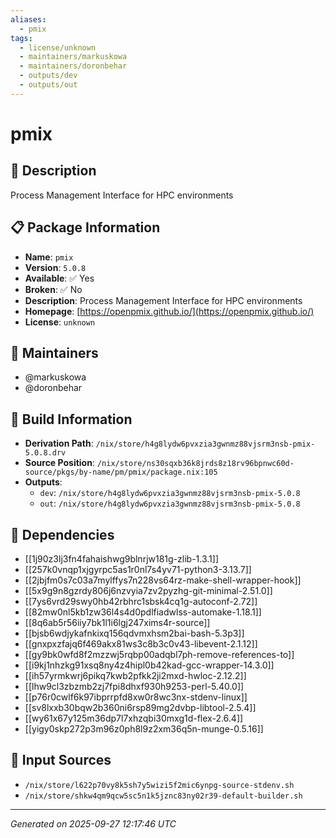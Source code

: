 ```yaml
---
aliases:
  - pmix
tags:
  - license/unknown
  - maintainers/markuskowa
  - maintainers/doronbehar
  - outputs/dev
  - outputs/out
---
```


# pmix

## 📝 Description

Process Management Interface for HPC environments

## 📋 Package Information

- **Name**: `pmix`
- **Version**: `5.0.8`
- **Available**: ✅ Yes
- **Broken**: ✅ No
- **Description**: Process Management Interface for HPC environments
- **Homepage**: [https://openpmix.github.io/](https://openpmix.github.io/)
- **License**: `unknown`
## 👥 Maintainers

- @markuskowa
- @doronbehar


## 🔧 Build Information

- **Derivation Path**: `/nix/store/h4g8lydw6pvxzia3gwnmz88vjsrm3nsb-pmix-5.0.8.drv`
- **Source Position**: `/nix/store/ns30sqxb36k8jrds8z18rv96bpnwc60d-source/pkgs/by-name/pm/pmix/package.nix:105`
- **Outputs**:
  - `dev`:  `/nix/store/h4g8lydw6pvxzia3gwnmz88vjsrm3nsb-pmix-5.0.8`
  - `out`:  `/nix/store/h4g8lydw6pvxzia3gwnmz88vjsrm3nsb-pmix-5.0.8`

## 🔗 Dependencies

- [[1j90z3lj3fn4fahaishwg9blnrjw181g-zlib-1.3.1]]
- [[257k0vnqp1xjgyrpc5as1r0nl7s4yv71-python3-3.13.7]]
- [[2jbjfm0s7c03a7mylffys7n228vs64rz-make-shell-wrapper-hook]]
- [[5x9g9n8gzrdy806j6nzvyia7zv2pyzhg-git-minimal-2.51.0]]
- [[7ys6vrd29swy0hb42rbhrc1sbsk4cq1g-autoconf-2.72]]
- [[82mw0nl5kb1zw36l4s4d0pdlfiadwlss-automake-1.18.1]]
- [[8q6ab5r56iiy7bk1l1i6lgj247xims4r-source]]
- [[bjsb6wdjykafnkixq156qdvmxhsm2bai-bash-5.3p3]]
- [[gnxpxzfajq6f469akx81ws3c8b3c0v43-libevent-2.1.12]]
- [[gy9bk0wfd8f2mzzwj5rqbp00adqbl7ph-remove-references-to]]
- [[i9kj1nhzkg91xsq8ny4z4hipl0b42kad-gcc-wrapper-14.3.0]]
- [[ih57yrmkwrj6pikq7kwb2pfkk2ji2mxd-hwloc-2.12.2]]
- [[lhw9cl3zbzmb2zj7fpi8dhxf930h9253-perl-5.40.0]]
- [[p76r0cwlf6k97ibprrpfd8xw0r8wc3nx-stdenv-linux]]
- [[sv8lxxb30bqw2b360ni6rsp89mg2dvbp-libtool-2.5.4]]
- [[wy61x67y125m36dp7l7xhzqbi30mxg1d-flex-2.6.4]]
- [[yigy0skp272p3m96z0ph8l9z2xm36q5n-munge-0.5.16]]

## 📁 Input Sources

- `/nix/store/l622p70vy8k5sh7y5wizi5f2mic6ynpg-source-stdenv.sh`
- `/nix/store/shkw4qm9qcw5sc5n1k5jznc83ny02r39-default-builder.sh`

---
*Generated on 2025-09-27 12:17:46 UTC*
